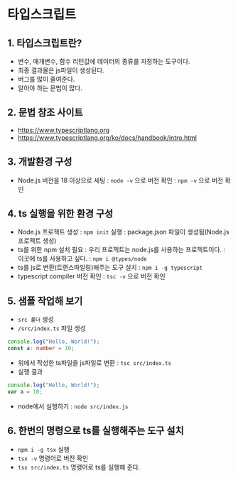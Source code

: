 # 타입스크립트

## 1. 타입스크립트란?

- 변수, 매개변수, 함수 리턴값에 데이터의 종류를 지정하는 도구이다.
- 최종 결과물은 js파일이 생성된다.
- 버그를 많이 줄여준다.
- 알아야 하는 문법이 많다.

## 2. 문법 참조 사이트

- https://www.typescriptlang.org
- https://www.typescriptlang.org/ko/docs/handbook/intro.html

## 3. 개발환경 구성

- Node.js 버전을 18 이상으로 세팅
  : `node -v` 으로 버전 확인
  : `npm -v` 으로 버전 확인

## 4. ts 실행을 위한 환경 구성

- Node.js 프로젝트 생성
  : `npm init` 실행
  : package.json 파일이 생성됨(Node.js 프로젝트 생성)
- ts를 위한 npm 설치 필요
  : 우리 프로젝트는 node.js를 사용하는 프로젝트이다.
  : 이곳에 ts를 사용하고 싶다.
  : `npm i @types/node`
- ts를 js로 변환(트랜스파일링)해주는 도구 설치
  : `npm i -g typescript`
- typescript compiler 버전 확인
  : `tsc -v` 으로 버전 확인

## 5. 샘플 작업해 보기

- `src 폴더` 생성
- `/src/index.ts` 파일 생성

```ts
console.log("Hello, World!");
const a: number = 10;
```

- 위에서 작성한 ts파일을 js파일로 변환
  : `tsc src/index.ts`
- 실행 결과

```js
console.log("Hello, World!");
var a = 10;
```

- node에서 실행하기
  : `node src/index.js`

## 6. 한번의 명령으로 ts를 실행해주는 도구 설치

- `npm i -g tsx` 실행
- `tsx -v` 명령어로 버전 확인
- `tsx src/index.ts` 명령어로 ts를 실행해 준다.
